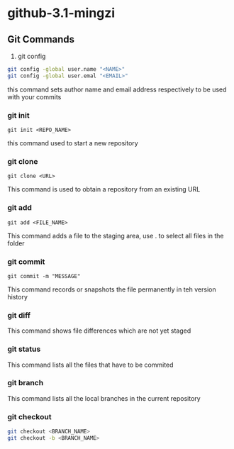 # github-3.1-mingzi

## Git Commands

1. git config
``` sh 
git config -global user.name "<NAME>"
git config -global user.emal "<EMAIL>"
```
this command sets author name and email address respectively to be used with your commits

### git init
   
```git init <REPO_NAME>```

this command used to start a new repository

### git clone
```git clone <URL>```

This command is used to obtain a repository from an existing URL

### git add
```git add <FILE_NAME>```

This command adds a  file to the staging area, use . to select all files in the folder

### git commit
```git commit -m "MESSAGE"```

This command records or snapshots the file permanently in teh version history

### git diff
This command shows file differences which are not yet staged

### git status
This command lists all the files that have to be commited

### git branch
This command lists all the local branches in the current repository

### git checkout
```sh
git checkout <BRANCH_NAME>
git checkout -b <BRANCH_NAME>
```